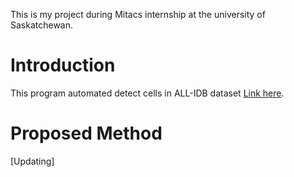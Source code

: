 This is my project during Mitacs internship at the university of Saskatchewan. 

# Introduction

This program automated detect cells in ALL-IDB dataset [Link here](http://crema.di.unimi.it/~fscotti/all/).

# Proposed Method
[Updating]

